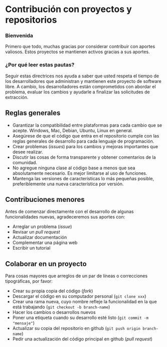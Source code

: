 # Contribución con proyectos y repositorios

### Bienvenida

Primero que todo, muchas gracias por considerar contribuir con aportes valiosos. Estos proyectos se mantienen activos gracias a sus aportes.

### ¿Por qué leer estas pautas? 

Seguir estas directrices nos ayuda a saber que usted respeta el tiempo de los desarrolladores que administran y mantienen este proyecto de software libre. A cambio, los desarrolladores están comprometidos con abordar el problema, evaluar los cambios y ayudarle a finalizar las solicitudes de extracción.


## Reglas generales 

- Garantizar la compatibilidad entre plataformas para cada cambio que se acepte. Windows, Mac, Debian, Ubuntu, Linux en general.
- Asegúrese de que el código que entra en el repositorio cumple con las reglas generales de desarrollo para cada lenguaje de programación.
- Crear problemas (_issues_) para los cambios y mejoras importantes que desee realizar. 
- Discutir las cosas de forma transparente y obtener comentarios de la comunidad.
- No agregue ninguna clase al código base a menos que sea absolutamente necesario. Es mejor limitarse al uso de funciones.
- Mantenga las versiones de características lo más pequeñas posible, preferiblemente una nueva característica por versión.

## Contribuciones menores 

Antes de comenzar directamente con el desarrollo de algunas funcionalidades nuevas, agradeceremos sus aportes con:

- Arreglar un problema (_issue_)
- Revisar un _pull request_ 
- Actualizar documentación 
- Complementar una página web 
- Escribir un tutorial 


## Colaborar en un proyecto 

Para cosas mayores que arreglos de un par de líneas o correcciones tipográficas, por favor:

- Crear su propia copia del código (_fork_)
- Descargar el código en su computador personal (`git clone xxx`)
- Crear una rama nueva, cuyo nombre refleje la funcionalidad en la que está trabajando (`git checkout -b branch-name`)
- Hacer los cambios o desarrollos nuevos 
- Poner una etiqueta cuando su desarrollo esté listo (`git commit -m "mensaje"`)
- Actualizar su copia del repositorio en github (`git push origin branch-name`)
- Pedir una actualización del código principal en github (_pull request_)


